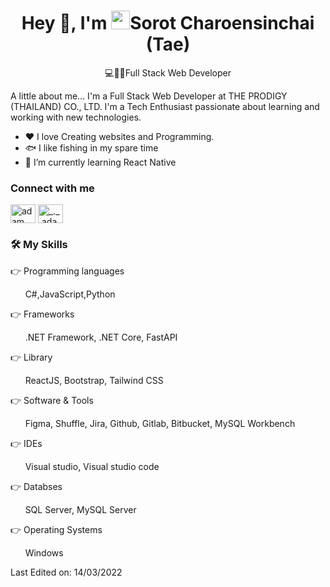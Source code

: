 <div align="center">
  <h1 align="center">Hey 👋, I'm <img src="https://emojis.slackmojis.com/emojis/images/1531849430/4246/blob-sunglasses.gif?1531849430" width="30"/>Sorot Charoensinchai (Tae)</h1>
  <p>💻👨‍💻Full Stack Web Developer</p>
</div>
A little about me...
I'm a Full Stack Web Developer at THE PRODIGY (THAILAND) CO., LTD. I'm a Tech Enthusiast passionate about learning and working with new technologies.
<ul>
  <li>❤️ I love Creating websites and Programming.</li>
  <li>🐟 I like fishing in my spare time</li>
  <li>📘 I’m currently learning React Native</li>
</ul>
<h3 align="left">Connect with me</h3>
<p align="left">
  <a href="https://web.facebook.com/TaeSorot/" target="blank"><img align="center"
      src="https://raw.githubusercontent.com/rahuldkjain/github-profile-readme-generator/master/src/images/icons/Social/facebook.svg"
      alt="adam pithen wala" height="30" width="40" /></a>
  <a href="https://www.instagram.com/taemoolopliam/" target="blank"><img align="center"
      src="https://raw.githubusercontent.com/rahuldkjain/github-profile-readme-generator/master/src/images/icons/Social/instagram.svg"
      alt="_._.adam._" height="30" width="40" /></a>
</p>
<h3 align="left">🛠️ My Skills</h3>
👉 Programming languages
<p>&nbsp; &nbsp &nbsp; C#,JavaScript,Python</p>
👉 Frameworks
<p>&nbsp; &nbsp &nbsp; .NET Framework, .NET Core, FastAPI</p>
👉 Library
<p>&nbsp; &nbsp &nbsp; ReactJS, Bootstrap, Tailwind CSS</p>
👉 Software & Tools
<p>&nbsp; &nbsp &nbsp; Figma, Shuffle, Jira, Github, Gitlab, Bitbucket, MySQL Workbench</p>
👉 IDEs 
<p>&nbsp; &nbsp &nbsp; Visual studio, Visual studio code</p>
👉 Databses 
<p>&nbsp; &nbsp &nbsp; SQL Server, MySQL Server</p>
👉 Operating Systems 
<p>&nbsp; &nbsp &nbsp; Windows</p>







Last Edited on: 14/03/2022
